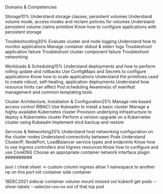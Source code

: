 Domains & Competencies

Storage10%
Understand storage classes, persistent volumes
Understand volume mode, access modes and reclaim policies for volumes
Understand persistent volume claims primitive
Know how to configure applications with persistent storage

Troubleshooting30%
Evaluate cluster and node logging
Understand how to monitor applications
Manage container stdout & stderr logs
Troubleshoot application failure
Troubleshoot cluster component failure
Troubleshoot networking

Workloads & Scheduling15%
Understand deployments and how to perform rolling update and rollbacks
Use ConfigMaps and Secrets to configure applications
Know how to scale applications
Understand the primitives used to create robust, self-healing, application deployments
Understand how resource limits can affect Pod scheduling
Awareness of manifest management and common templating tools

Cluster Architecture, Installation & Configuration25%
Manage role based access control (RBAC)
Use Kubeadm to install a basic cluster
Manage a highly-available Kubernetes cluster
Provision underlying infrastructure to deploy a Kubernetes cluster
Perform a version upgrade on a Kubernetes cluster using Kubeadm
Implement etcd backup and restore

Services & Networking20%
Understand host networking configuration on the cluster nodes
Understand connectivity between Pods
Understand ClusterIP, NodePort, LoadBalancer service types and endpoints
Know how to use Ingress controllers and Ingress resources
Know how to configure and use CoreDNS
Choose an appropriate container network interface plugin
##########

json / cheat sheet -> custom column
ingress allow 1 namespace to another np on this port 
init container 
side container 

18DEC2021
sidecar container volume mount missed out 
kubectl get pods --show-labels --selector=xx=xx out of that top pod 
